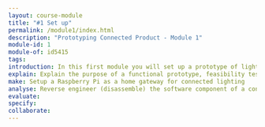 ```yaml
---
layout: course-module
title: "#1 Set up"
permalink: /module1/index.html
description: "Prototyping Connected Product - Module 1"
module-id: 1
module-of: id5415
tags:
introduction: In this first module you will set up a prototype of lighting system with a connected light bulb and a Raspberry Pi. You will navigate this working system to identify the component of the technology stack through reverse engineering.
explain: Explain the purpose of a functional prototype, feasibility testing and the concept of Internet of Things
make: Setup a Raspberry Pi as a home gateway for connected lighting
analyse: Reverse engineer (disassemble) the software component of a connected lighting system with the IoT Technology Stack
evaluate: 
specify: 
collaborate: 
---
```

